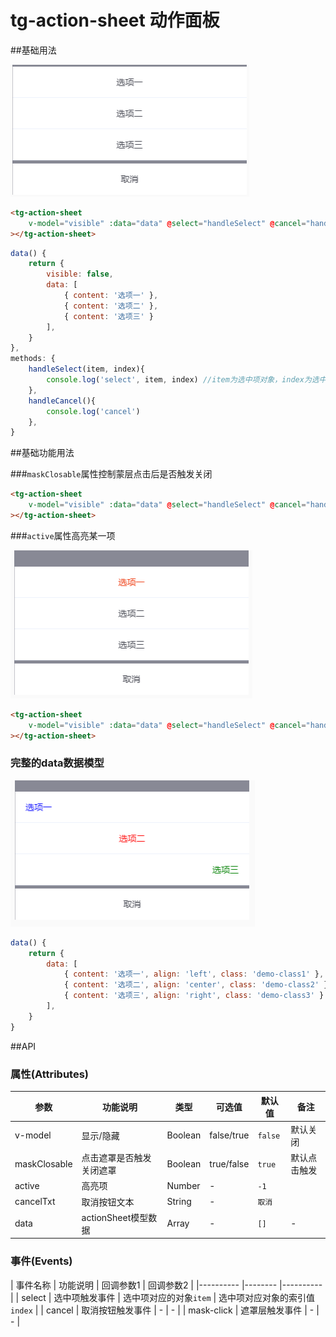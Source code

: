 # tg-action-sheet 动作面板

##基础用法

![基础用法](../static/actionsheet/action-sheet.png)

```html
<tg-action-sheet
	v-model="visible" :data="data" @select="handleSelect" @cancel="handleCancel"
></tg-action-sheet>
```
```js
data() {
	return {
		visible: false,
		data: [
			{ content: '选项一' },
			{ content: '选项二' },
			{ content: '选项三' }
		],
	}
},
methods: {
	handleSelect(item, index){
		console.log('select', item, index) //item为选中项对象，index为选中项索引值
	},
	handleCancel(){
		console.log('cancel')
	},
}
```

##基础功能用法

###`maskClosable`属性控制蒙层点击后是否触发关闭

```html
<tg-action-sheet
	v-model="visible" :data="data" @select="handleSelect" @cancel="handleCancel" :maskClosable="false"
></tg-action-sheet>
```
###`active`属性高亮某一项

![active高亮项](../static/actionsheet/actionSheet_active.png)

```html
<tg-action-sheet
	v-model="visible" :data="data" @select="handleSelect" @cancel="handleCancel" :active="0"
></tg-action-sheet>
```
### 完整的data数据模型

![data数据格式](../static/actionsheet/actionSheet_data.png)

```js
data() {
	return {
		data: [
			{ content: '选项一', align: 'left', class: 'demo-class1' },
			{ content: '选项二', align: 'center', class: 'demo-class2' },
			{ content: '选项三', align: 'right', class: 'demo-class3' }
		],
	}
}
```

##API

### 属性(Attributes)

| 参数 | 功能说明 | 类型 | 可选值 | 默认值 | 备注 |
|------|-------|---------|-------|--------|--------|
| v-model | 显示/隐藏 | Boolean | false/true | `false` | 默认关闭 |
| maskClosable | 点击遮罩是否触发关闭遮罩 | Boolean | true/false | `true` | 默认点击触发 |
| active | 高亮项 | Number | - | `-1` |  |
| cancelTxt | 取消按钮文本 | String | - | `取消` |   |
| data | actionSheet模型数据 | Array | - | `[]` | - |

### 事件(Events)
| 事件名称 | 功能说明 | 回调参数1 | 回调参数2 |
|---------- |-------- |---------- |
| select  | 选中项触发事件 | 选中项对应的对象`item` | 选中项对应对象的索引值`index` |
| cancel  | 取消按钮触发事件 | - | - |
| mask-click  | 遮罩层触发事件 | - | - |